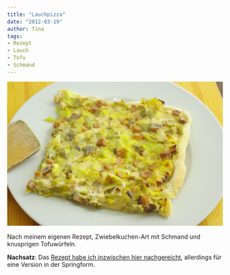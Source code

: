 ```yaml
---
title: "Lauchpizza"
date: "2012-03-19" 
author: Tina
tags:
- Rezept
- Lauch
- Tofu
- Schmand
---
```


![Lauchpizza](images/imgp8736.jpg)

Nach meinem eigenen Rezept, Zwiebelkuchen-Art mit Schmand und knusprigen Tofuwürfeln.

**Nachsatz**: Das [Rezept habe ich inzwischen hier nachgereicht](/posts/2012/04/lauchkuchen/), allerdings für eine Version in der Springform.